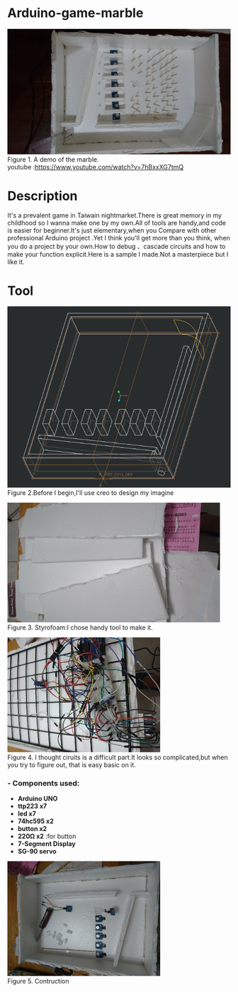 # Arduino-game-marble

![marble](https://github.com/qwp8510/Arduino-game-marble/blob/master/picture/DSC_1827.JPG)
Figure 1. A demo of the marble.  
youtube :https://www.youtube.com/watch?v=7hBxxXG7tmQ  

# Description
It's a prevalent game in Taiwain nightmarket.There is great memory in my childhood so I wanna make one by my own.All of tools are handy,and code is easier for beginner.It's just elementary,when you Compare with other professional Arduino project .Yet I think you'll get more than you think, when you do a project by your own.How to debug 、cascade circuits and how to make your function explicit.Here is a sample I made.Not a masterpiece but I like it.

# Tool
![picture](https://github.com/qwp8510/Arduino-game-marble/blob/master/picture/game1.png)  
Figure 2.Before I begin,I'll use creo  to design my imagine

![Styrofoam](https://github.com/qwp8510/Arduino-game-marble/blob/master/picture/1556899910576.jpg)  
Figure 3. Styrofoam:I chose handy tool to make it.

![circuits](https://github.com/qwp8510/Arduino-game-marble/blob/master/picture/1556727061707.jpg)  
Figure 4. I thought ciruits is a difficult part.It looks so complicated,but when you try to figure out, that is easy basic on it.

### - **Components used:** 
- **Arduino UNO** 
- **ttp223 x7** 
- **led x7** 
- **74hc595 x2** 
- **button x2**
- **220Ω x2** :for button
- **7-Segment Display** 
- **SG-90 servo**


![Contruction](https://github.com/qwp8510/Arduino-game-marble/blob/master/picture/1556691668799.jpg)  
Figure 5. Contruction
